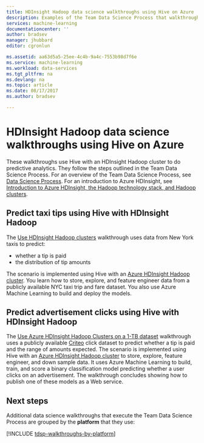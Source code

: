 ```yaml
---
title: HDInsight Hadoop data science walkthroughs using Hive on Azure  | Microsoft Docs
description: Examples of the Team Data Science Process that walkthrough the use of Hive on Azure HDInsight Hadoop to do predictive analytics.
services: machine-learning
documentationcenter: ''
author: bradsev
manager: jhubbard
editor: cgronlun

ms.assetid: aa63d5a5-25ee-4c4b-9a4c-7553b98d7f6e
ms.service: machine-learning
ms.workload: data-services
ms.tgt_pltfrm: na
ms.devlang: na
ms.topic: article
ms.date: 08/17/2017
ms.author: bradsev

---
```


# HDInsight Hadoop data science walkthroughs using Hive on Azure

These walkthroughs use Hive with an HDInsight Hadoop cluster to do predictive analytics. They follow the steps outlined in the Team Data Science Process. For an overview of the Team Data Science Process, see [Data Science Process](data-science-process-overview.md). For an introduction to Azure HDInsight, see [Introduction to Azure HDInsight, the Hadoop technology stack, and Hadoop clusters](../hdinsight/hdinsight-hadoop-introduction.md).


## Predict taxi tips using Hive with HDInsight Hadoop

The [Use HDInsight Hadoop clusters](machine-learning-data-science-process-hive-walkthrough.md) walkthrough uses data from New York taxis to predict: 

- whether a tip is paid 
- the distribution of tip amounts

The scenario is implemented using Hive with an [Azure HDInsight Hadoop cluster](https://azure.microsoft.com/services/hdinsight/). You learn how to store, explore, and feature engineer data from a publicly available NYC taxi trip and fare dataset. You also use Azure Machine Learning to build and deploy the models.

## Predict advertisement clicks using Hive with HDInsight Hadoop

The [Use Azure HDInsight Hadoop Clusters on a 1-TB dataset](machine-learning-data-science-process-hive-criteo-walkthrough.md) walkthrough uses a publicly available [Criteo](http://labs.criteo.com/downloads/download-terabyte-click-logs/) click dataset to predict whether a tip is paid and the range of amounts expected. The scenario is implemented using Hive with an [Azure HDInsight Hadoop cluster](https://azure.microsoft.com/services/hdinsight/) to store, explore, feature engineer, and down sample data. It uses Azure Machine Learning to build, train, and score a binary classification model predicting whether a user clicks on an advertisement. The walkthrough concludes showing how to publish one of these models as a Web service.


## Next steps

Additional data science walkthroughs that execute the Team Data Science Process are grouped by the **platform** that they use: 

[!INCLUDE [tdsp-walkthroughs-by-platform](../../includes/tdsp-walkthroughs-by-platform.md)]